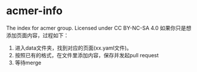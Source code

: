 # acmer-info
The index for acmer group. Licensed under CC BY-NC-SA 4.0
如果你只是想添加页面内容，过程如下：
1. 进入data文件夹，找到对应的页面(xx.yaml文件)。
2. 按照已有的格式，在文件里添加内容，保存并发起pull request
3. 等待merge